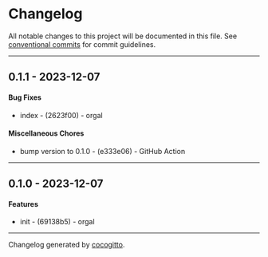 # Changelog
All notable changes to this project will be documented in this file. See [conventional commits](https://www.conventionalcommits.org/) for commit guidelines.

- - -
## 0.1.1 - 2023-12-07
#### Bug Fixes
- index - (2623f00) - orgal
#### Miscellaneous Chores
- bump version to 0.1.0 - (e333e06) - GitHub Action
- - -

## 0.1.0 - 2023-12-07
#### Features
- init - (69138b5) - orgal
- - -

Changelog generated by [cocogitto](https://github.com/cocogitto/cocogitto).